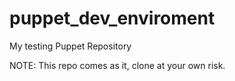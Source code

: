# puppet_dev_enviroment

My testing Puppet Repository




NOTE: This repo comes as it, clone at your own risk.
